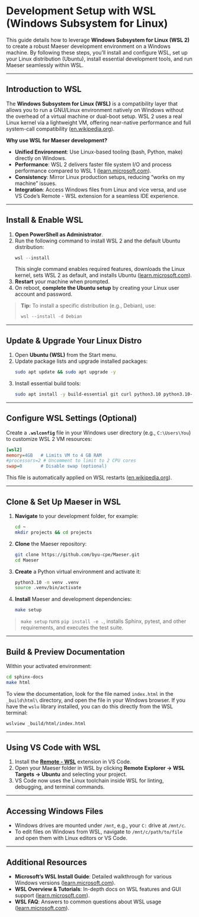 # Development Setup with WSL (Windows Subsystem for Linux)

This guide details how to leverage **Windows Subsystem for Linux (WSL 2)** to create a robust Maeser development environment on a Windows machine. By following these steps, you’ll install and configure WSL, set up your Linux distribution (Ubuntu), install essential development tools, and run Maeser seamlessly within WSL.

---

## Introduction to WSL

The **Windows Subsystem for Linux (WSL)** is a compatibility layer that allows you to run a GNU/Linux environment natively on Windows without the overhead of a virtual machine or dual-boot setup. WSL 2 uses a real Linux kernel via a lightweight VM, offering near-native performance and full system-call compatibility ([en.wikipedia.org](https://en.wikipedia.org/wiki/Windows_Subsystem_for_Linux)).

**Why use WSL for Maeser development?**

- **Unified Environment**: Use Linux-based tooling (bash, Python, make) directly on Windows.  
- **Performance**: WSL 2 delivers faster file system I/O and process performance compared to WSL 1 ([learn.microsoft.com](https://learn.microsoft.com/cs-cz/windows/wsl/install-on-server)).  
- **Consistency**: Mirror Linux production setups, reducing “works on my machine” issues.  
- **Integration**: Access Windows files from Linux and vice versa, and use VS Code’s Remote - WSL extension for a seamless IDE experience.

---

## Install & Enable WSL

1. **Open PowerShell as Administrator**.  
2. Run the following command to install WSL 2 and the default Ubuntu distribution:
   ```powershell
   wsl --install
   ```
   This single command enables required features, downloads the Linux kernel, sets WSL 2 as default, and installs Ubuntu ([learn.microsoft.com](https://learn.microsoft.com/en-us/windows/wsl/install)).
3. **Restart** your machine when prompted.
4. On reboot, **complete the Ubuntu setup** by creating your Linux user account and password.

> **Tip:** To install a specific distribution (e.g., Debian), use:
> ```powershell
> wsl --install -d Debian
> ```

---

## Update & Upgrade Your Linux Distro

1. Open **Ubuntu (WSL)** from the Start menu.  
2. Update package lists and upgrade installed packages:
   ```bash
   sudo apt update && sudo apt upgrade -y
   ```
3. Install essential build tools:
   ```bash
   sudo apt install -y build-essential git curl python3.10 python3.10-venv python3-pip make
   ```

---

## Configure WSL Settings (Optional)

Create a **`.wslconfig`** file in your Windows user directory (e.g., `C:\Users\You`) to customize WSL 2 VM resources:

```ini
[wsl2]
memory=4GB   # Limits VM to 4 GB RAM
#processors=2 # Uncomment to limit to 2 CPU cores
swap=0       # Disable swap (optional)
```

This file is automatically applied on WSL restarts ([en.wikipedia.org](https://en.wikipedia.org/wiki/Windows_Subsystem_for_Linux)).

---

## Clone & Set Up Maeser in WSL

1. **Navigate** to your development folder, for example:
   ```bash
   cd ~
   mkdir projects && cd projects
   ```
2. **Clone** the Maeser repository:
   ```bash
   git clone https://github.com/byu-cpe/Maeser.git
   cd Maeser
   ```
3. **Create** a Python virtual environment and activate it:
   ```bash
   python3.10 -m venv .venv
   source .venv/bin/activate
   ```
4. **Install** Maeser and development dependencies:
   ```bash
   make setup
   ```

> `make setup` runs `pip install -e .`, installs Sphinx, pytest, and other requirements, and executes the test suite.

---

## Build & Preview Documentation

Within your activated environment:

```bash
cd sphinx-docs
make html
```

To view the documentation, look for the file named `index.html` in the `_build\html\` directory, and open the file in your Windows browser. If you have the `wslu` library installed, you can do this directly from the WSL terminal:
```bash
wslview _build/html/index.html
```

---

## Using VS Code with WSL

1. Install the **[Remote - WSL](https://marketplace.visualstudio.com/items?itemName=ms-vscode-remote.remote-wsl)** extension in VS Code.  
2. Open your Maeser folder in WSL by clicking **Remote Explorer → WSL Targets → Ubuntu** and selecting your project.  
3. VS Code now uses the Linux toolchain inside WSL for linting, debugging, and terminal commands.

---

## Accessing Windows Files

- Windows drives are mounted under `/mnt`, e.g., your `C:` drive at `/mnt/c`.  
- To edit files on Windows from WSL, navigate to `/mnt/c/path/to/file` and open them with Linux editors or VS Code.

---

## Additional Resources

- **Microsoft’s WSL Install Guide**: Detailed walkthrough for various Windows versions ([learn.microsoft.com](https://learn.microsoft.com/en-us/windows/wsl/install)).  
- **WSL Overview & Tutorials**: In-depth docs on WSL features and GUI support ([learn.microsoft.com](https://learn.microsoft.com/en-us/windows/wsl/)).  
- **WSL FAQ**: Answers to common questions about WSL usage ([learn.microsoft.com](https://learn.microsoft.com/en-us/windows/wsl/faq)).


